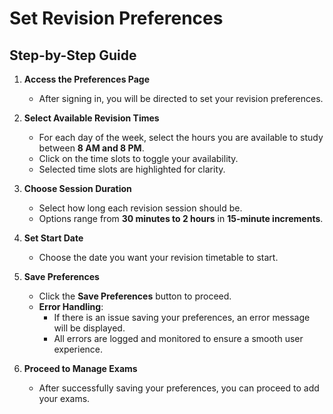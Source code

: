 # Set Revision Preferences

## Step-by-Step Guide

1. **Access the Preferences Page**
   - After signing in, you will be directed to set your revision preferences.

2. **Select Available Revision Times**
   - For each day of the week, select the hours you are available to study between **8 AM and 8 PM**.
   - Click on the time slots to toggle your availability.
   - Selected time slots are highlighted for clarity.

3. **Choose Session Duration**
   - Select how long each revision session should be.
   - Options range from **30 minutes to 2 hours** in **15-minute increments**.

4. **Set Start Date**
   - Choose the date you want your revision timetable to start.

5. **Save Preferences**
   - Click the **Save Preferences** button to proceed.
   - **Error Handling**:
     - If there is an issue saving your preferences, an error message will be displayed.
     - All errors are logged and monitored to ensure a smooth user experience.

6. **Proceed to Manage Exams**
   - After successfully saving your preferences, you can proceed to add your exams.